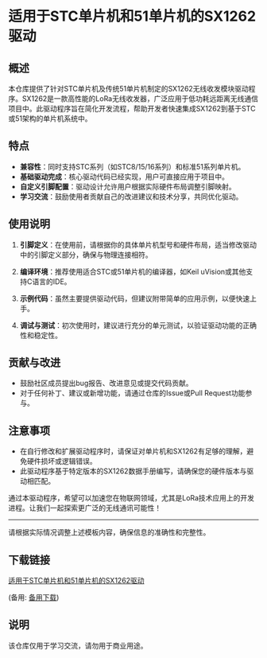 # 适用于STC单片机和51单片机的SX1262驱动

## 概述

本仓库提供了针对STC单片机及传统51单片机制定的SX1262无线收发模块驱动程序。SX1262是一款高性能的LoRa无线收发器，广泛应用于低功耗远距离无线通信项目中。此驱动程序旨在简化开发流程，帮助开发者快速集成SX1262到基于STC或51架构的单片机系统中。

## 特点

- **兼容性**：同时支持STC系列（如STC8/15/16系列）和标准51系列单片机。
- **基础驱动完成**：核心驱动代码已经实现，用户可直接应用于项目中。
- **自定义引脚配置**：驱动设计允许用户根据实际硬件布局调整引脚映射。
- **学习交流**：鼓励使用者贡献自己的改进建议和技术分享，共同优化驱动。
  
## 使用说明

1. **引脚定义**：在使用前，请根据你的具体单片机型号和硬件布局，适当修改驱动中的引脚定义部分，确保与物理连接相符。
   
2. **编译环境**：推荐使用适合STC或51单片机的编译器，如Keil uVision或其他支持C语言的IDE。
   
3. **示例代码**：虽然主要提供驱动代码，但建议附带简单的应用示例，以便快速上手。

4. **调试与测试**：初次使用时，建议进行充分的单元测试，以验证驱动功能的正确性和稳定性。

## 贡献与改进

- 鼓励社区成员提出bug报告、改进意见或提交代码贡献。
- 对于任何补丁、建议或新增功能，请通过仓库的Issue或Pull Request功能参与。

## 注意事项

- 在自行修改和扩展驱动程序时，请保证对单片机和SX1262有足够的理解，避免硬件损坏或逻辑错误。
- 此驱动程序基于特定版本的SX1262数据手册编写，请确保您的硬件版本与驱动相匹配。

通过本驱动程序，希望可以加速您在物联网领域，尤其是LoRa技术应用上的开发进程。让我们一起探索更广泛的无线通讯可能性！

---

请根据实际情况调整上述模板内容，确保信息的准确性和完整性。

## 下载链接
[适用于STC单片机和51单片机的SX1262驱动](https://pan.quark.cn/s/c692a6b2948d) 

(备用: [备用下载](https://pan.baidu.com/s/1BNS-mwLMKflrbnovpY7pUQ?pwd=1234))

## 说明

该仓库仅用于学习交流，请勿用于商业用途。
